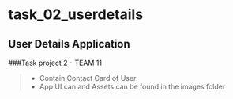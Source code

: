 # task_02_userdetails


## User Details Application
###Task project 2 - TEAM 11

> -  Contain Contact Card of User
> - App UI can and Assets can be found in the images folder
